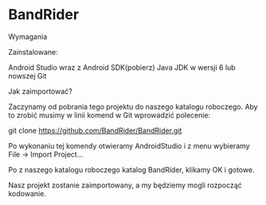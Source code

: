 # BandRider
Wymagania

Zainstalowane:

Android Studio wraz z Android SDK(pobierz)
Java JDK w wersji 6 lub nowszej
Git

Jak zaimportować?

Zaczynamy od pobrania tego projektu do naszego katalogu roboczego. 
Aby to zrobić musimy w linii komend w Git wprowadzić polecenie:

git clone https://github.com/BandRider/BandRider.git

Po wykonaniu tej komendy otwieramy AndroidStudio i z menu wybieramy File -> Import Project...

Po z naszego katalogu roboczego katalog BandRider, klikamy OK i gotowe.

Nasz projekt zostanie zaimportowany, a my będziemy mogli rozpocząć kodowanie.

